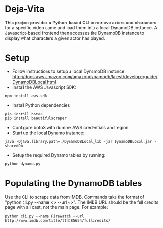 Deja-Vita
=========
This project provides a Python-based CLI to retrieve actors and characters for a specific video game and load them into a local DynamoDB instance. A Javascript-based frontend then accesses the DynamoDB instance to display what characters a given actor has played.

# Setup
* Follow instructions to setup a local DynamoDB instance: http://docs.aws.amazon.com/amazondynamodb/latest/developerguide/DynamoDBLocal.html
* Install the AWS Javascript SDK:
```shell
npm install aws-sdk
```
* Install Python dependencies:
```shell
pip install boto3
pip install beautifulscraper
```
* Configure boto3 with dummy AWS credentials and region
* Start up the local Dynamo instance: 
```shell
java -Djava.library.path=./DynamoDBLocal_lib -jar DynamoDBLocal.jar -sharedDb
```
* Setup the required Dynamo tables by running:
```shell
python dynamo.py
```

# Populating the DynamoDB tables
Use the CLI to scrape data from IMDB. Commands take the format of "python cli.py --name <> --url <>". The IMDB URL should be the full credits page with all cast, not the main page.
For example: 
```shell
python cli.py --name Firewatch --url http://www.imdb.com/title/tt4785654/fullcredits/
```